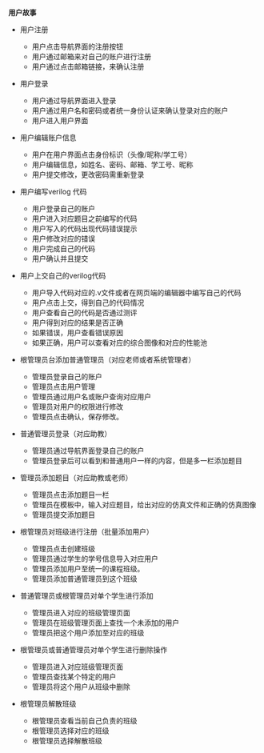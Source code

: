**用户故事**

- 用户注册
  - 用户点击导航界面的注册按钮
  - 用户通过邮箱来对自己的账户进行注册
  - 用户通过点击邮箱链接，来确认注册

- 用户登录
  - 用户通过导航界面进入登录
  - 用户通过用户名和密码或者统一身份认证来确认登录对应的账户
  - 用户进入用户界面

- 用户编辑账户信息
  - 用户在用户界面点击身份标识（头像/昵称/学工号）
  - 用户编辑信息，如姓名、密码、邮箱、学工号、昵称
  - 用户提交修改，更改密码需重新登录

- 用户编写verilog 代码 
  - 用户登录自己的账户
  - 用户进入对应题目之前编写的代码
  - 用户写入的代码出现代码错误提示
  - 用户修改对应的错误
  - 用户完成自己的代码
  - 用户确认并且提交

- 用户上交自己的verilog代码
  - 用户导入代码对应的.v文件或者在网页端的编辑器中编写自己的代码
  - 用户点击上交，得到自己的代码情况
  - 用户查看自己的代码是否通过测评
  - 用户得到对应的结果是否正确
  - 如果错误，用户查看错误原因
  - 如果正确，用户可以查看对应的综合图像和对应的性能池

- 根管理员台添加普通管理员（对应老师或者系统管理者）
  - 管理员登录自己的账户
  - 管理员点击用户管理
  - 管理员通过用户名或账户查询对应用户
  - 管理员对用户的权限进行修改
  - 管理员点击确认，保存修改。

- 普通管理员登录（对应助教）
  - 管理员通过导航界面登录自己的账户
  - 管理员登录后可以看到和普通用户一样的内容，但是多一栏添加题目

- 管理员添加题目（对应助教或老师）
  - 管理员点击添加题目一栏
  - 管理员在模板中，输入对应题目，给出对应的仿真文件和正确的仿真图像
  - 管理员提交添加题目

- 根管理员对班级进行注册（批量添加用户）
  - 管理员点击创建班级
  - 管理员通过学生的学号信息导入对应用户
  - 管理员添加用户至统一的课程班级。
  - 管理员添加普通管理员到这个班级

- 普通管理员或根管理员对单个学生进行添加
  - 管理员进入对应的班级管理页面
  - 管理员在班级管理页面上查找一个未添加的用户
  - 管理员把这个用户添加至对应的班级

- 根管理员或普通管理员对单个学生进行删除操作
  - 管理员进入对应班级管理页面
  - 管理员查找某个特定的用户
  - 管理员将这个用户从班级中删除

- 根管理员解散班级
  - 根管理员查看当前自己负责的班级
  - 根管理员选择对应的班级
  - 根管理员选择解散班级
